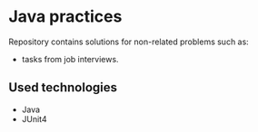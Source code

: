 # Java practices

Repository contains solutions for non-related problems such as:
- tasks from job interviews.

## Used technologies
- Java
- JUnit4